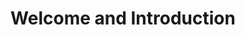 ---
title: "Welcome and Introduction"
date:
draft: false
featured: false
featured_image: icon.png
speaker_image:
description:
highlight: true
speaker: Ingo Scholtes
affiliation: Center for Artificial Intelligence and Data Science, Universität of Würzburg
where:
from: 2024-10-31T09:00:00
to: 2024-10-31T09:30:00
events:
- SG Final Symposium October 2024 
---